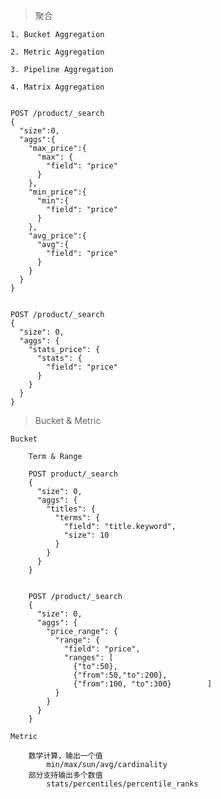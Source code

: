 > 聚合


    1. Bucket Aggregation

    2. Metric Aggregation

    3. Pipeline Aggregation

    4. Matrix Aggregation


    POST /product/_search 
    {
      "size":0,
      "aggs":{
        "max_price":{
          "max": {
            "field": "price"
          }
        },
        "min_price":{
          "min":{
            "field": "price"
          }
        },
        "avg_price":{
          "avg":{
            "field": "price"
          }
        }
      }
    }


    POST /product/_search
    {
      "size": 0,
      "aggs": {
        "stats_price": {
          "stats": {
            "field": "price"
          }
        }
      }
    }


> Bucket & Metric


    Bucket

        Term & Range
        
        POST product/_search
        {
          "size": 0,
          "aggs": {
            "titles": {
              "terms": {
                "field": "title.keyword",
                "size": 10
              }
            }
          }
        }
        
        
        POST /product/_search 
        {
          "size": 0,
          "aggs": {
            "price_range": {
              "range": {
                "field": "price",
                "ranges": [
                  {"to":50},
                  {"from":50,"to":200},
                  {"from":100, "to":300}        ]
              }
            }
          }
        }
        
    Metric

        数学计算，输出一个值
            min/max/sun/avg/cardinality
        部分支持输出多个数值
            stats/percentiles/percentile_ranks